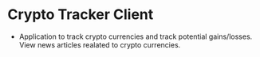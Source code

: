 # Crypto Tracker Client

- Application to track crypto currencies and track potential gains/losses. View news articles realated to crypto currencies.
